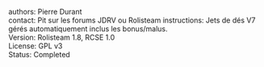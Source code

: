 authors: Pierre Durant  
contact: Pit sur les forums JDRV ou Rolisteam
instructions: Jets de dés V7 gérés automatiquement inclus les bonus/malus.  
Version: Rolisteam 1.8, RCSE 1.0  
License: GPL v3  
Status: Completed  
